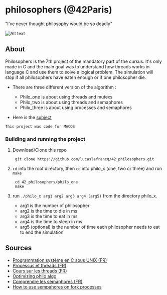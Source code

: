 # philosophers (@42Paris)

"I’ve never thought philosophy would be so deadly"

![Alt text](https://github.com/lucaslefrancq/42_philosophers/blob/main/philo_example.png)

## About

Philosophers is the 7th project of the mandatory part of the cursus.
It's only made in C and the main goal was to understand how threads works in language C and use them to solve a logical problem.
The simulation will stop if all philosophers have eaten enough or if one philosopher die.

- There are three different version of the algorithm :
    - Philo_one is about using threads and mutexs
    - Philo_two is about using threads and semaphores
    - Philo_three is about using processes and semaphores

- Here is the [subject][1]

`This project was code for MACOS`

### Building and running the project

1. Download/Clone this repo

        git clone https://github.com/lucaslefrancq/42_philosophers.git
2. `cd` into the root directory, then `cd` into philo_x (one, two or three) and run `make`

        cd 42_philosophers/philo_one
        make

3.  run `./philo_x arg1 arg2 arg3 arg4 (arg5)` from the directory philo_x.
    - arg1 is the number of philosopher
    - arg2 is the time to die in ms
    - arg3 is the time to eat in ms
    - arg4 is the time to sleep in ms
    - arg5 (optional) is the number of time each philosopher needs to eat to end the simulation
    
## Sources

- [Programmation système en C sous UNIX (FR)][5]
- [Processus et threads (FR)][2]
- [Cours sur les threads (FR)][3]
- [Optimizing philo algo][4]
- [Comprendre les sémaphores (FR)][6]
- [How to use sempahores on fork processes][7]

[1]: https://github.com/lucaslefrancq/42_philosophers/blob/main/philosophers.en.subject.pdf
[2]: https://zestedesavoir.com/tutoriels/607/les-systemes-dexploitation/processus-et-threads/
[3]: https://cours.polymtl.ca/inf2610/documentation/notes/chap4.pdf
[4]: https://www.notion.so/philosophers-VM-c60be9c836084edfbcd9c07e29b429c4
[5]: https://pub.phyks.me/sdz/sdz/la-programmation-systeme-en-c-sous-unix.html#Lesthreads
[6]: https://sites.uclouvain.be/SystInfo/notes/Theorie/html/Threads/coordination.html
[7]: https://stackoverflow.com/questions/16400820/how-to-use-posix-semaphores-on-forked-processes-in-c
